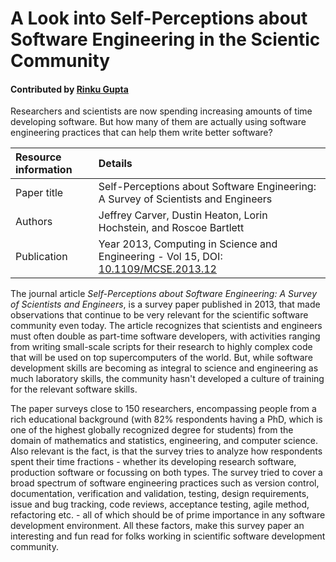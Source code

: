 
# A Look into Self-Perceptions about Software Engineering in the Scientic Community

#### Contributed by [Rinku Gupta](https://github.com/rinkug "Rinku Gupta Github Profile")

Researchers and scientists are now spending increasing amounts of
time developing software. But how many of them are actually using
software engineering practices that can help them write better software?

Resource information | Details
:--- | :--- 
Paper title  | Self-Perceptions about Software Engineering: A Survey of Scientists and Engineers
Authors | Jeffrey Carver, Dustin Heaton, Lorin Hochstein, and Roscoe Bartlett
Publication | Year 2013, Computing in Science and Engineering - Vol 15, DOI: [10.1109/MCSE.2013.12](https://www.computer.org/csdl/magazine/cs/2013/01/mcs2013010007/13rRUx0xPqU)

The journal article *Self-Perceptions about Software Engineering:
A Survey of Scientists and Engineers*, is a survey paper published
in 2013, that made observations that continue to be very relevant
for the scientific software community even today. The article recognizes
that scientists and engineers must often double as part-time software
developers, with activities ranging from writing small-scale scripts
for their research to highly complex code that will be used on top
supercomputers of the world. But, while software development skills
are becoming as integral to science and engineering as much laboratory
skills, the community hasn't developed a culture of training for
the relevant software skills.

The paper surveys close to 150 researchers, encompassing people
from a rich educational background (with 82% respondents having a
PhD, which is one of the highest globally recognized degree for
students) from the domain of mathematics and statistics, engineering,
and computer science. Also relevant is the fact, is that the survey
tries to analyze how respondents spent their time fractions - whether
its developing research software, production software or focussing
on both types. The survey tried to cover a broad spectrum of software
engineering practices such as version control, documentation,
verification and validation, testing, design requirements, issue
and bug tracking, code reviews, acceptance testing, agile method,
refactoring etc.  - all of which should be of prime importance in
any software development environment. All these factors, make this
survey paper an interesting and fun read for folks working in scientific
software development community.


<!--- #### Publication date: Oct 16, 2018 --->


<!--
Publish: yes
Categories: Planning
Topics: Software engineering
Level: 2
Prerequisites: defaults
Aggregate: none
-->
